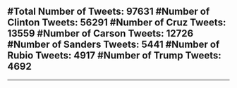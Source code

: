 #Total Number of Tweets: 97631 
#Number of Clinton Tweets: 56291
#Number of Cruz Tweets: 13559
#Number of Carson Tweets: 12726
#Number of Sanders Tweets: 5441
#Number of Rubio Tweets: 4917
#Number of Trump Tweets: 4692
---
---
